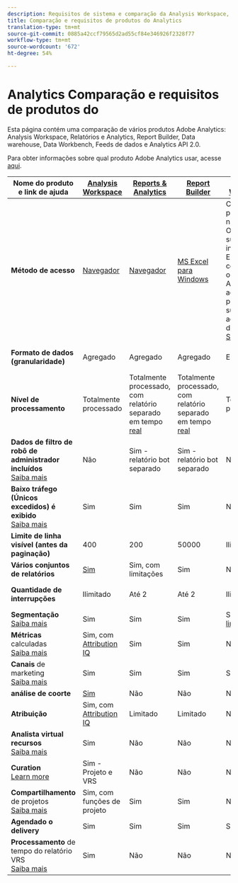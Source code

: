 ```yaml
---
description: Requisitos de sistema e comparação da Analysis Workspace, Reports & Analytics, Ad Hoc Analysis, Report Builder Data Warehouse e Data Workbench
title: Comparação e requisitos de produtos do Analytics
translation-type: tm+mt
source-git-commit: 0885a42ccf79565d2ad55cf84e346926f2328f77
workflow-type: tm+mt
source-wordcount: '672'
ht-degree: 54%

---
```



# Analytics Comparação e requisitos de produtos do 

Esta página contém uma comparação de vários produtos Adobe Analytics: Analysis Workspace, Relatórios e Analytics, Report Builder, Data warehouse, Data Workbench, Feeds de dados e Analytics API 2.0.

Para obter informações sobre qual produto Adobe Analytics usar, acesse [aqui](/help/admin/c-analytics-product-comparison/which-analytics-tool.md).

| Nome do produto e link de ajuda | [Analysis Workspace](https://docs.adobe.com/content/help/pt-BR/analytics/analyze/analysis-workspace/home.html) | [Reports &amp; Analytics](https://docs.adobe.com/content/help/pt-BR/analytics/analyze/reports-analytics/getting-started.html) | [Report Builder](https://docs.adobe.com/content/help/pt-BR/analytics/analyze/report-builder/home.html) | [Data Warehouse](https://docs.adobe.com/content/help/pt-BR/analytics/export/data-warehouse/data-warehouse.html) | [Data Workbench](https://docs.adobe.com/content/help/pt-BR/data-workbench/using/home.html) | [Feeds de dados](https://docs.adobe.com/content/help/pt-BR/analytics/export/analytics-data-feed/data-feed-overview.html) | [Analytics API 2.0](https://www.adobe.io/apis/experiencecloud/analytics/docs.html) |
|---|---|---|---|---|---|---|---|
| **Método de acesso** | [Navegador](https://docs.adobe.com/content/help/pt-BR/analytics/admin/sys-reqs.html) | [Navegador](https://docs.adobe.com/content/help/pt-BR/analytics/admin/sys-reqs.html) | [MS Excel para Windows](https://docs.adobe.com/content/help/pt-BR/analytics/analyze/report-builder/report-builder-setup/system-requirements.html) | Configuração por meio do navegador. Os destinos suportados incluem FTP. Entre em contato com o Atendimento ao cliente para obter suporte adicional ao destino. [Saiba mais](https://docs.adobe.com/content/help/pt-BR/analytics/admin/sys-reqs.html) | [Windows de 64 bits](https://docs.adobe.com/content/help/pt-BR/data-workbench/using/install/c-data-workbench-client-install.html) | Configure pelo navegador. Os destinos suportados incluem FTP, SFTP, Blob do Azure, S3. [Saiba mais](https://docs.adobe.com/content/help/pt-BR/analytics/export/analytics-data-feed/data-feed-overview.html) | Ferramentas RESTful API. Faça logon com as credenciais de E/S do Adobe. [Saiba mais](https://www.adobe.io/apis/experiencecloud/analytics/docs.html) |
| **Formato de dados (granularidade)** | Agregado | Agregado | Agregado | ECID | Carimbo de data e hora + ECID | Carimbo de data e hora + ECID | Agregado |
| **Nível de processamento** | Totalmente processado | Totalmente processado, com relatório separado em tempo [real](https://docs.adobe.com/content/help/en/analytics/components/real-time-reporting/realtime.html) | Totalmente processado, com relatório separado em tempo [real](https://docs.adobe.com/content/help/en/analytics/components/real-time-reporting/realtime.html) | Totalmente processado | Totalmente processado | Totalmente processado | Totalmente processado |
| **Dados de filtro de robô de administrador incluídos** <br>[Saiba mais](https://docs.adobe.com/content/help/en/analytics/admin/admin-tools/bot-removal/bot-removal.html) | Não | Sim - relatório bot separado | Sim - relatório bot separado | Não | Não | Não | Não |
| **Baixo tráfego (Únicos excedidos) é exibido** <br>[Saiba mais](https://docs.adobe.com/content/help/pt-BR/analytics/technotes/low-traffic.html) | Sim | Sim | Sim | Não | Não | Não | Sim |
| **Limite de linha visível (antes da paginação)** | 400 | 200 | 50000 | Ilimitado | Ilimitado | Ilimitado | 50000 |
| **Vários conjuntos de relatórios** | [Sim](https://docs.adobe.com/content/help/pt-BR/analytics/analyze/analysis-workspace/build-workspace-project/multiple-report-suites.html) | Sim, com limitações | Sim | Não | Sim | Não | Sim |
| **Quantidade de interrupções** | Ilimitado | Até 2 | Até 2 | Ilimitado | Ilimitado | Ilimitado | Ilimitado, executar em vários query |
| **Segmentação** <br>[Saiba mais](https://docs.adobe.com/content/help/en/analytics/components/segmentation/segmentation-workflow/seg-workflow.html) | Sim | Sim | Sim | Sim, com [limitações](https://docs.adobe.com/content/help/en/analytics/components/segmentation/segment-reference/seg-compatibility.html) | Sim | Não | Sim |
| **Métricas** calculadas <br>[Saiba mais](https://docs.adobe.com/content/help/pt-BR/analytics/components/calculated-metrics/cm-overview.html) | Sim, com [Attribution IQ](https://docs.adobe.com/content/help/en/analytics/analyze/analysis-workspace/attribution/overview.html) | Sim | Sim | Não | Sim | Não | Sim, com [Attribution IQ](https://docs.adobe.com/content/help/en/analytics/analyze/analysis-workspace/attribution/overview.html) |
| **Canais** de marketing <br>[Saiba mais](https://docs.adobe.com/content/help/pt-BR/analytics/components/marketing-channels/c-getting-started-mchannel.html) | Sim | Sim | Sim | Sim | Sim | Sim - [va_finder, va_closer](https://docs.adobe.com/content/help/en/analytics/export/analytics-data-feed/data-feed-contents/datafeeds-reference.html) | Sim |
| **análise de coorte** | [Sim](https://docs.adobe.com/content/help/pt-BR/analytics/analyze/analysis-workspace/visualizations/cohort-table/cohort-analysis.html) | Não | Não | Não | Sim | Não | Não |
| **Atribuição** | Sim, com [Attribution IQ](https://docs.adobe.com/content/help/en/analytics/analyze/analysis-workspace/attribution/overview.html) | Limitado | Limitado | Não | Sim | Não | Sim, com [Attribution IQ](https://docs.adobe.com/content/help/en/analytics/analyze/analysis-workspace/attribution/overview.html) |
| **Analista virtual recursos** <br>[Saiba mais](https://docs.adobe.com/content/help/pt-BR/analytics/analyze/analysis-workspace/virtual-analyst/overview.html) | Sim | Não | Não | Não | Não | Não | Sim |
| **Curation** <br>[Learn more](https://docs.adobe.com/content/help/pt-BR/analytics/analyze/analysis-workspace/curate-share/curate.html) | Sim - Projeto e VRS | Não | Não | Não | Não | Não | Sim - apenas VRS |
| **Compartilhamento** de projetos <br>[Saiba mais](https://docs.adobe.com/content/help/pt-BR/analytics/analyze/analysis-workspace/curate-share/share-projects.html) | Sim, com funções de projeto | Sim | Sim | Não | Sim | Não | Não |
| **Agendado o delivery** | Sim | Sim | Sim | Sim | Sim | Sim | Não |
| **Processamento** de tempo do relatório VRS <br>[Saiba mais](https://docs.adobe.com/content/help/pt-BR/analytics/components/virtual-report-suites/vrs-report-time-processing.html) | Sim | Não | Não | Não | Não | Não | Sim |
